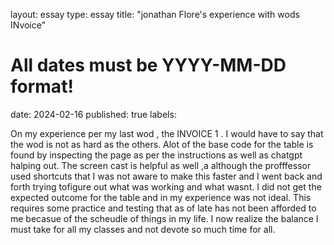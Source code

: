 layout: essay
type: essay
title: "jonathan Flore's experience with wods INvoice"
# All dates must be YYYY-MM-DD format!
date: 2024-02-16
published: true
labels:

On my experience per my last wod , the INVOICE 1 . I would have to say that the wod is not as hard as the others. Alot of the base code for the table is found by inspecting the page as per the instructions as well as chatgpt halping out. The screen cast is helpful as well ,a although the profffessor used shortcuts that I was not aware to make this faster and I went back and forth trying tofigure out what was working and what wasnt. I did not get the expected outcome for the table and in my experience was not ideal. This requires some practice and testing that as of late has not been afforded to me becasue of the scheudle of things in my life. I now realize the balance I must take for all my classes and not devote so much time for all.

